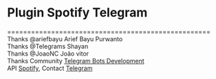 # Plugin Spotify Telegram
=================================================== </br>
Thanks @ariefbayu Arief Bayu Purwanto </br>
Thanks @TeIegrams Shayan </br>
Thanks @JoaoNC João vitor </br>
Thanks Community [Telegram Bots Development](https://telegram.me/joinchat/ALJ3iwFAhOCh4WNUHAyzXQ)
</br>
API [Spotify](https://developer.spotify.com/web-api),
Contact [Telegram](https://telegram.me/tiagodanin)
